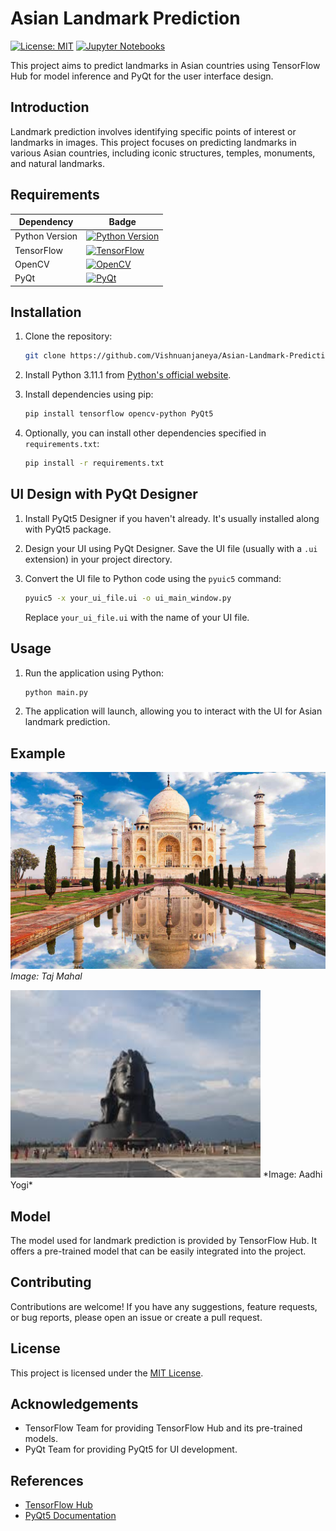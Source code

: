# Asian Landmark Prediction

[![License: MIT](https://img.shields.io/badge/License-MIT-yellow.svg)](https://opensource.org/licenses/MIT)
[![Jupyter Notebooks](https://img.shields.io/badge/Jupyter%20Notebooks-2.0.0-orange?style=for-the-badge&logo=jupyter)](https://jupyter.org/) 

This project aims to predict landmarks in Asian countries using TensorFlow Hub for model inference and PyQt for the user interface design.

## Introduction

Landmark prediction involves identifying specific points of interest or landmarks in images. This project focuses on predicting landmarks in various Asian countries, including iconic structures, temples, monuments, and natural landmarks.

## Requirements

| Dependency | Badge |
|------------|-------|
| Python Version | [![Python Version](https://img.shields.io/badge/Python-3.11.1-blue.svg)](https://www.python.org/downloads/release/python-3111/) |
| TensorFlow | [![TensorFlow](https://img.shields.io/badge/TensorFlow-2.x-orange.svg)](https://www.tensorflow.org/) |
| OpenCV | [![OpenCV](https://img.shields.io/badge/OpenCV-4.x-green.svg)](https://opencv.org/) |
| PyQt | [![PyQt](https://img.shields.io/badge/PyQt-5.x-blueviolet.svg)](https://riverbankcomputing.com/software/pyqt/intro) |



## Installation

1. Clone the repository:

    ```bash
    git clone https://github.com/Vishnuanjaneya/Asian-Landmark-Prediction.git
    ```

2. Install Python 3.11.1 from [Python's official website](https://www.python.org/downloads/release/python-3111/).

3. Install dependencies using pip:

    ```bash
    pip install tensorflow opencv-python PyQt5
    ```

4. Optionally, you can install other dependencies specified in `requirements.txt`:

    ```bash
    pip install -r requirements.txt
    ```

## UI Design with PyQt Designer

1. Install PyQt5 Designer if you haven't already. It's usually installed along with PyQt5 package.

2. Design your UI using PyQt Designer. Save the UI file (usually with a `.ui` extension) in your project directory.

3. Convert the UI file to Python code using the `pyuic5` command:

    ```bash
    pyuic5 -x your_ui_file.ui -o ui_main_window.py
    ```

    Replace `your_ui_file.ui` with the name of your UI file.

## Usage

1. Run the application using Python:

    ```bash
    python main.py
    ```

2. The application will launch, allowing you to interact with the UI for Asian landmark prediction.

## Example

![Taj Mahal](taj.jpg)
*Image: Taj Mahal*

<img src="aadhi%20yogi.jpeg" alt="Aadhi Yogi" width="400" height="300">
*Image: Aadhi Yogi*

## Model

The model used for landmark prediction is provided by TensorFlow Hub. It offers a pre-trained model that can be easily integrated into the project.

## Contributing

Contributions are welcome! If you have any suggestions, feature requests, or bug reports, please open an issue or create a pull request.

## License

This project is licensed under the [MIT License](LICENSE).

## Acknowledgements

- TensorFlow Team for providing TensorFlow Hub and its pre-trained models.
- PyQt Team for providing PyQt5 for UI development.

## References

- [TensorFlow Hub](https://www.tensorflow.org/hub)
- [PyQt5 Documentation](https://doc.qt.io/qtforpython/index.html)
